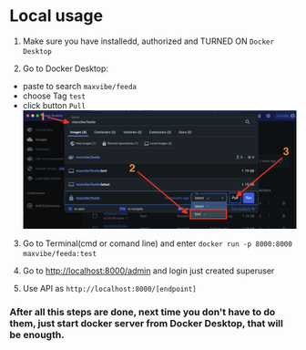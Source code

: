 # Local usage

1. Make sure you have installedd, authorized and TURNED ON `Docker Desktop`

2. Go to Docker Desktop:

- paste to search `maxvibe/feeda`
- choose Tag `test`
- click button `Pull`
  ![Screenshot](docker-search.png)

3. Go to Terminal(cmd or comand line) and enter `docker run -p 8000:8000 maxvibe/feeda:test`

4. Go to [http://localhost:8000/admin](http://localhost:8000/admin) and login just created superuser

5. Use API as `http://localhost:8000/[endpoint]`

### After all this steps are done, next time you don't have to do them, just start docker server from Docker Desktop, that will be enougth.
